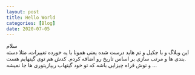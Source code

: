 ```yaml
---
layout: post
title: Hello World
categories: [Blog]
date: 2020-07-05
---
```

سلام   
این وبلاگ و با جکیل و تم هاید درست شده یعنی همونا با یه خورده تغییرات، مثلا دسته بندی ها و مرتب سازی بر اساس تاریخ  رو اضافه کردم. کدش هم توی گیتهابم هست.  
و توش قراه چیزایی باشه که تو خود گیتهاب ریپازیتوری ها جا نمیشه ...  